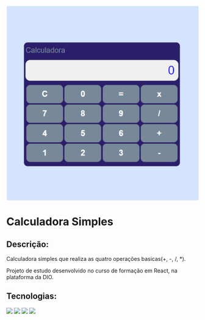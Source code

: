 <img src="./src/assets/img/calculadorar.png" align="center">
<h1>Calculadora Simples</h1>
<h2>Descrição:</h2>
<p>Calculadora simples que realiza as quatro operações basicas(+, -, /, *).
<p>Projeto de estudo desenvolvido no curso de formação em React, na plataforma da DIO.</p>
</p>

<h2>Tecnologias:</h2>
<img src="https://img.shields.io/badge/HTML5-E34F26?style=for-the-badge&logo=html5&logoColor=white"/>
<img src="https://img.shields.io/badge/JavaScript-323330?style=for-the-badge&logo=javascript&logoColor=F7DF1E"/>
<img src="https://img.shields.io/badge/React-20232A?style=for-the-badge&logo=react&logoColor=61DAFB"/>
<img src="https://img.shields.io/badge/styled--components-DB7093?style=for-the-badge&logo=styled-components&logoColor=white"/>